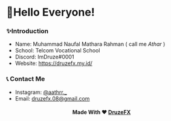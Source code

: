 # 👋Hello Everyone!

### ✨Introduction
- Name: Muhammad Naufal Mathara Rahman ( call me *Athar* )
- School: Telcom Vocational School
- Discord: ImDruze#0001
- Website: https://druzefx.my.id/

### 📞 Contact Me
- Instagram: [@aathrr._](https://www.instagram.com/aathrr._/)
- Email: [druzefx.08@gmail.com](mailto://druzefx.08@gmail.com)

<h4 align="center">Made With &#10084;&#65039; <a href="https://instagram.com/aathrr._/">DruzeFX</a>
